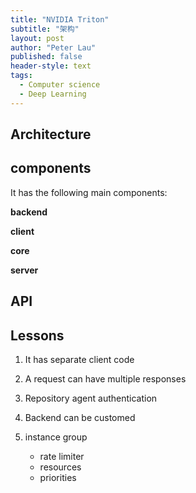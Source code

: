 ```yaml
---
title: "NVIDIA Triton"
subtitle: "架构"
layout: post
author: "Peter Lau"
published: false
header-style: text
tags:
  - Computer science
  - Deep Learning
---
```


## Architecture


## components

It has the following main components:

**backend**


**client**


**core**


**server**



## API


## Lessons

1. It has separate client code

2. A request can have multiple responses

3. Repository agent authentication

4. Backend can be customed

5. instance group
    + rate limiter
    + resources
    + priorities

